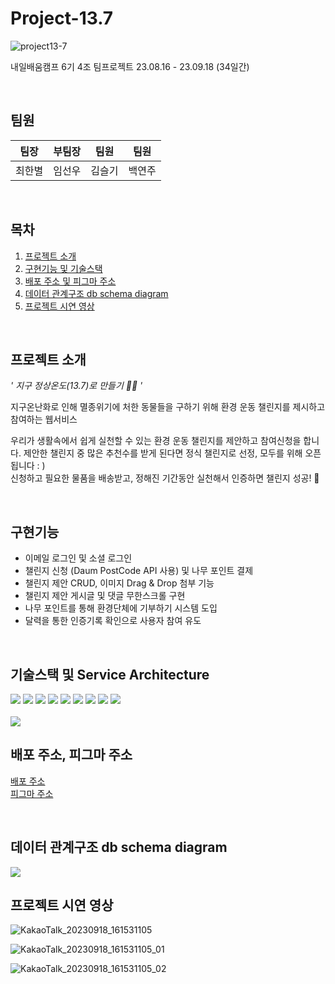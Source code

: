 # Project-13.7
![project13-7](https://github.com/kimseulgi-creator/blue_sea_turtle_toy/assets/78592995/df099d09-676c-42b9-b582-565b27cb43ce)

내일배움캠프 6기 4조 팀프로젝트 23.08.16 - 23.09.18 (34일간)

<br />

## 팀원
| 팀장   | 부팀장 | 팀원   | 팀원   |
| ------ | ------ | ------ | ------ |
| 최한별 | 임선우 | 김슬기 | 백연주 |

<br />

## 목차

1. [프로젝트 소개](#프로젝트-소개)
2. [구현기능 및 기술스택](#구현기능)
3. [배포 주소 및 피그마 주소](#배포-주소-피그마-주소)
5. [데이터 관계구조 db schema diagram](#데이터-관계구조-db-schema-diagram)
6. [프로젝트 시연 영상](#프로젝트-시연-영상)

<br>

## 프로젝트 소개

*' 지구 정상온도(13.7)로 만들기 🐻‍❄️ '*

지구온난화로 인해 멸종위기에 처한 동물들을 구하기 위해 환경 운동 챌린지를 제시하고 참여하는 웹서비스

우리가 생활속에서 쉽게 실천할 수 있는 환경 운동 챌린지를 제안하고 참여신청을 합니다.
제안한 챌린지 중 많은 추천수를 받게 된다면 정식 챌린지로 선정, 모두를 위해 오픈됩니다 : )<br>
신청하고 필요한 물품을 배송받고, 정해진 기간동안 실천해서 인증하면 챌린지 성공! 🎉

<br>

## 구현기능

- 이메일 로그인 및 소셜 로그인
- 챌린지 신청 (Daum PostCode API 사용) 및 나무 포인트 결제
- 챌린지 제안 CRUD, 이미지 Drag & Drop 첨부 기능
- 챌린지 제안 게시글 및 댓글 무한스크롤 구현
- 나무 포인트를 통해 환경단체에 기부하기 시스템 도입
- 달력을 통한 인증기록 확인으로 사용자 참여 유도

<br>

## 기술스택 및 Service Architecture

<div>
	<img src="https://img.shields.io/badge/next.js-000000?style=flat&logo=nextdotjs&logoColor=white"/>
	<img src="https://img.shields.io/badge/typescript-3178C6?style=flat&logo=typescript&logoColor=white"/>
	<img src="https://img.shields.io/badge/tailwindcss-06B6D4?style=flat&logo=tailwindcss&logoColor=white" />
	<img src="https://img.shields.io/badge/reactquery-FF4154?style=flat&logo=reactquery&logoColor=white" />
	<img src="https://img.shields.io/badge/axios-5A29E4?style=flat&logo=axios&logoColor=white" />
	<img src="https://img.shields.io/badge/Supabase-3FCF8E?style=flat&logo=Supabase&logoColor=white" />
	<img src="https://img.shields.io/badge/figma-F24E1E?style=flat&logo=figma&logoColor=white" />
	<img src="https://img.shields.io/badge/git-F05032?style=flat&logo=git&logoColor=white" />
	<img src="https://img.shields.io/badge/github-181717?style=flat&logo=github&logoColor=white" />
</div>

<br>

<img src="https://github.com/kimseulgi-creator/genesis/assets/78592995/5d4e1826-8a94-4959-aafc-84d076899b2b" />

<br>

## 배포 주소, 피그마 주소

[배포 주소](https://project137.life/)<br>
[피그마 주소](https://www.figma.com/file/ocqkTurZx8W1OfDP5pBmQf/Project-13.7-(view)?type=design&node-id=110%3A82&mode=design&t=6D7E61YxXGfSwETq-1)

<br>

## 데이터 관계구조 db schema diagram

<img src="https://github.com/kimseulgi-creator/genesis/assets/78592995/94f609f1-5860-4eef-86fb-52a03f1d2749" />

<br>

## 프로젝트 시연 영상

![KakaoTalk_20230918_161531105](https://github.com/kimseulgi-creator/genesis/assets/78592995/525573ae-23d6-48eb-a6c9-4cbefbd3d939)

![KakaoTalk_20230918_161531105_01](https://github.com/kimseulgi-creator/genesis/assets/78592995/0e007c22-ae0d-4634-bccb-bd3be04c6fc8)

![KakaoTalk_20230918_161531105_02](https://github.com/kimseulgi-creator/genesis/assets/78592995/fe650bfd-1600-4911-8f79-00992d56f509)

